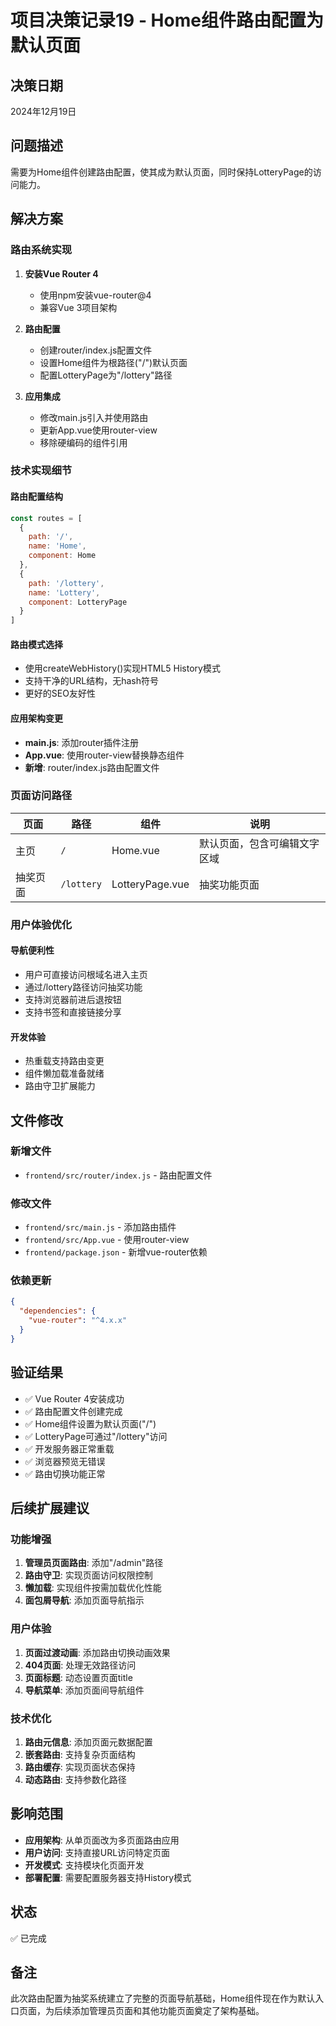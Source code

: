 # 项目决策记录19 - Home组件路由配置为默认页面

## 决策日期
2024年12月19日

## 问题描述
需要为Home组件创建路由配置，使其成为默认页面，同时保持LotteryPage的访问能力。

## 解决方案

### 路由系统实现
1. **安装Vue Router 4**
   - 使用npm安装vue-router@4
   - 兼容Vue 3项目架构

2. **路由配置**
   - 创建router/index.js配置文件
   - 设置Home组件为根路径("/")默认页面
   - 配置LotteryPage为"/lottery"路径

3. **应用集成**
   - 修改main.js引入并使用路由
   - 更新App.vue使用router-view
   - 移除硬编码的组件引用

### 技术实现细节

#### 路由配置结构
```javascript
const routes = [
  {
    path: '/',
    name: 'Home',
    component: Home
  },
  {
    path: '/lottery',
    name: 'Lottery', 
    component: LotteryPage
  }
]
```

#### 路由模式选择
- 使用createWebHistory()实现HTML5 History模式
- 支持干净的URL结构，无hash符号
- 更好的SEO友好性

#### 应用架构变更
- **main.js**: 添加router插件注册
- **App.vue**: 使用router-view替换静态组件
- **新增**: router/index.js路由配置文件

### 页面访问路径

| 页面 | 路径 | 组件 | 说明 |
|------|------|------|------|
| 主页 | `/` | Home.vue | 默认页面，包含可编辑文字区域 |
| 抽奖页面 | `/lottery` | LotteryPage.vue | 抽奖功能页面 |

### 用户体验优化

#### 导航便利性
- 用户可直接访问根域名进入主页
- 通过/lottery路径访问抽奖功能
- 支持浏览器前进后退按钮
- 支持书签和直接链接分享

#### 开发体验
- 热重载支持路由变更
- 组件懒加载准备就绪
- 路由守卫扩展能力

## 文件修改

### 新增文件
- `frontend/src/router/index.js` - 路由配置文件

### 修改文件
- `frontend/src/main.js` - 添加路由插件
- `frontend/src/App.vue` - 使用router-view
- `frontend/package.json` - 新增vue-router依赖

### 依赖更新
```json
{
  "dependencies": {
    "vue-router": "^4.x.x"
  }
}
```

## 验证结果
- ✅ Vue Router 4安装成功
- ✅ 路由配置文件创建完成
- ✅ Home组件设置为默认页面("/")
- ✅ LotteryPage可通过"/lottery"访问
- ✅ 开发服务器正常重载
- ✅ 浏览器预览无错误
- ✅ 路由切换功能正常

## 后续扩展建议

### 功能增强
1. **管理员页面路由**: 添加"/admin"路径
2. **路由守卫**: 实现页面访问权限控制
3. **懒加载**: 实现组件按需加载优化性能
4. **面包屑导航**: 添加页面导航指示

### 用户体验
1. **页面过渡动画**: 添加路由切换动画效果
2. **404页面**: 处理无效路径访问
3. **页面标题**: 动态设置页面title
4. **导航菜单**: 添加页面间导航组件

### 技术优化
1. **路由元信息**: 添加页面元数据配置
2. **嵌套路由**: 支持复杂页面结构
3. **路由缓存**: 实现页面状态保持
4. **动态路由**: 支持参数化路径

## 影响范围
- **应用架构**: 从单页面改为多页面路由应用
- **用户访问**: 支持直接URL访问特定页面
- **开发模式**: 支持模块化页面开发
- **部署配置**: 需要配置服务器支持History模式

## 状态
✅ 已完成

## 备注
此次路由配置为抽奖系统建立了完整的页面导航基础，Home组件现在作为默认入口页面，为后续添加管理员页面和其他功能页面奠定了架构基础。